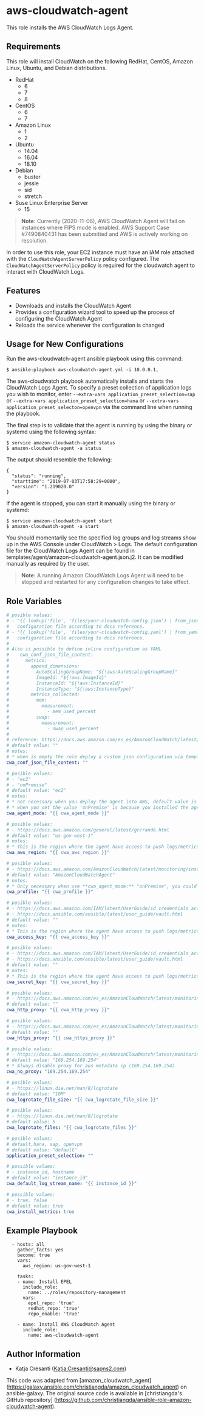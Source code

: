 aws-cloudwatch-agent
====================
This role installs the AWS CloudWatch Logs Agent.

Requirements
------------

This role will install CloudWatch on the following RedHat, CentOS, Amazon Linux, Ubuntu, and Debian distributions.

* RedHat
  * 6
  * 7
  * 8
* CentOS
  * 6
  * 7
* Amazon Linux
  * 1
  * 2
* Ubuntu
  * 14.04
  * 16.04
  * 18.10
* Debian
  * buster
  * jessie
  * sid
  * stretch
* Suse Linux Enterprise Server
  * 15

> __Note:__ Currently (2020-11-06), AWS CloudWatch Agent will fail on instances where FIPS mode is enabled. AWS Support Case #7490840431 has been submitted and AWS is actively working on resolution.

In order to use this role, your EC2 instance must have an IAM role attached with the `CloudWatchAgentServerPolicy` policy configured. The `CloudWatchAgentServerPolicy` policy is required for the cloudwatch agent to interact with CloudWatch Logs.

Features
--------
* Downloads and installs the CloudWatch Agent
* Provides a configuration wizard tool to speed up the process of configuring the CloudWatch Agent
* Reloads the service whenever the configuration is changed

Usage for New Configurations
----------------------------
Run the aws-cloudwatch-agent ansible playbook using this command:
```
$ ansible-playbook aws-cloudwatch-agent.yml -i 10.0.0.1,
```

The aws-cloudwatch playbook automatically installs and starts the CloudWatch Logs Agent. To specify a preset collection of application logs you wish to monitor, enter `--extra-vars application_preset_selection=sap` or `--extra-vars application_preset_selection=hana` or `--extra-vars application_preset_selecton=openvpn` via the command line when running the playbook.

The final step is to validate that the agent is running by using the binary or systemd using the following syntax:
```
$ service amazon-cloudwatch-agent status
$ amazon-cloudwatch-agent -a status
```

The output should resemble the following:
```
{
  "status": "running",
  "starttime": "2019-07-03T17:58:29+0000",
  "version": "1.219020.0"
}
```

If the agent is stopped, you can start it manually using the binary or systemd:
```
$ service amazon-cloudwatch-agent start
$ amazon-cloudwatch-agent -a start
```

You should momentarily see the specified log groups and log streams show up in the AWS Console under CloudWatch > Logs. The default configuration file for the CloudWatch Logs Agent can be found in templates/agent/amazon-cloudwatch-agent.json.j2. It can be modified manually as required by the user.

> __Note:__ A running Amazon CloudWatch Logs Agent will need to be stopped and restarted for any configuration changes to take effect.

Role Variables
--------------

```yaml
# posible values:
# - "{{ lookup('file', 'files/your-cloudwatch-config.json') | from_json }}" where your-cloudwatch-config.json is your custom
#   configuration file according to docs reference.
# - "{{ lookup('file', 'files/your-cloudwatch-config.yaml') | from_yaml }}" where your-cloudwatch-config.yaml is your custom
#   configuration file according to docs reference.
#
# Also is possible to define inline configuration as YAML
#    cwa_conf_json_file_content:
#      metrics:
#        append_dimensions:
#          AutoScalingGroupName: "${!aws:AutoScalingGroupName}"
#          ImageId: "${!aws:ImageId}"
#          InstanceId: "${!aws:InstanceId}"
#          InstanceType: "${!aws:InstanceType}"
#        metrics_collected:
#          mem:
#            measurement:
#              - mem_used_percent
#          swap:
#            measurement:
#              - swap_used_percent
#
# reference: https://docs.aws.amazon.com/es_es/AmazonCloudWatch/latest/monitoring/CloudWatch-Agent-Configuration-File-Details.html
# default value: ""
# notes:
# * when is empty the role deploy a custom json configuration via template
cwa_conf_json_file_content: ""
```

```yaml
# posible values:
# - "ec2"
# - "onPremise"
# default value: "ec2"
# notes:
# * not necessary when you deploy the agent into AWS, default value is fine.
# * when you set the value 'onPremise' is because you installed the agent outside AWS, so is necessary to set the variables "cwa_aws_region", "cwa_access_key", "cwa_secret_key" also
cwa_agent_mode: "{{ cwa_agent_mode }}"
```

```yaml
# posible values:
# - https://docs.aws.amazon.com/general/latest/gr/rande.html
# default value: "us-gov-west-1"
# notes:
# * This is the region where the agent have access to push logs/metrics, only necessary when use **cwa_agent_mode:** "onPremise"
cwa_aws_region: "{{ cwa_aws_region }}"
```

```yaml
# posible values:
# - https://docs.aws.amazon.com/AmazonCloudWatch/latest/monitoring/install-CloudWatch-Agent-commandline-fleet.html
# default value: "AmazonCloudWatchAgent"
# notes:
# * Only necessary when use **cwa_agent_mode:** "onPremise", you could use other profile if it is configured properly
cwa_profile: "{{ cwa_profile }}"
```

```yaml
# posible values:
# - https://docs.aws.amazon.com/IAM/latest/UserGuide/id_credentials_access-keys.html
# - https://docs.ansible.com/ansible/latest/user_guide/vault.html
# default value: ""
# notes:
# * This is the region where the agent have access to push logs/metrics, only necessary when use **cwa_agent_mode:** "onPremise"
cwa_access_key: "{{ cwa_access_key }}"
```

```yaml
# posible values:
# - https://docs.aws.amazon.com/IAM/latest/UserGuide/id_credentials_access-keys.html
# - https://docs.ansible.com/ansible/latest/user_guide/vault.html
# default value: ""
# notes:
# * This is the region where the agent have access to push logs/metrics, only necessary when use **cwa_agent_mode:** "onPremise"
cwa_secret_key: "{{ cwa_secret_key }}"
```

```yaml
# posible values:
# - https://docs.aws.amazon.com/es_es/AmazonCloudWatch/latest/monitoring/install-CloudWatch-Agent-commandline-fleet.html
# default value: ""
cwa_http_proxy: "{{ cwa_http_proxy }}"
```

```yaml
# posible values:
# - https://docs.aws.amazon.com/es_es/AmazonCloudWatch/latest/monitoring/install-CloudWatch-Agent-commandline-fleet.html
# default value: ""
cwa_https_proxy: "{{ cwa_https_proxy }}"
```

```yaml
# posible values:
# - https://docs.aws.amazon.com/es_es/AmazonCloudWatch/latest/monitoring/install-CloudWatch-Agent-commandline-fleet.html
# default value: "169.254.169.254"
# * Always disable proxy for aws metadata ip (169.254.169.254)
cwa_no_proxy: "169.254.169.254"
```

```yaml
# posible values:
# - https://linux.die.net/man/8/logrotate
# default value: "10M"
cwa_logrotate_file_size: "{{ cwa_logrotate_file_size }}"
```

```yaml
# posible values:
# - https://linux.die.net/man/8/logrotate
# default value: 5
cwa_logrotate_files: "{{ cwa_logrotate_files }}"
```

```yaml
# posible values:
# default,hana, sap, openvpn
# default value: "default"
application_preset_selection: ""
```

```yaml
# possible values:
# - instance_id, hostname
# default value: "instance_id"
cwa_default_log_stream_name: "{{ instance_id }}"
```

```yaml
# possible values:
# - true, false
# default value: true
cwa_install_metrics: true
```

Example Playbook
----------------
```
  - hosts: all
    gather_facts: yes
    become: true
    vars:
      aws_region: us-gov-west-1

    tasks:
    - name: Install EPEL
      include_role:
        name: ../roles/repository-management
      vars:
        epel_repo: 'true'
        redhat_repo: 'true'
        repo_enable: 'true'

    - name: Install AWS CloudWatch Agent
      include_role:
        name: aws-cloudwatch-agent
```

Author Information
------------------

* Katja Cresanti (Katja.Cresanti@sapns2.com)

This code was adapted from [amazon_cloudwatch_agent] (https://galaxy.ansible.com/christiangda/amazon_cloudwatch_agent) on ansible-galaxy. The original source code is available in [christiangda's GitHub repository] (https://github.com/christiangda/ansible-role-amazon-cloudwatch-agent).
